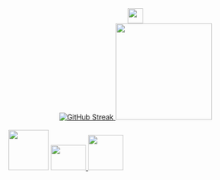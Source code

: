
  <div align="center">
     <img height="30em" src="https://komarev.com/ghpvc/?username=flitzso-github-username&color=blue" />
  </div>
<div align="center">
  <a href="https://github.com/flitzso">
  <img src="https://github-readme-stats.vercel.app/api?username=flitzso&show_icons=true&theme=dark" alt="GitHub Streak" />
  <img height="191em" src="https://github-readme-stats.vercel.app/api/top-langs/?username=flitzso&layout=compact&langs_count=10&theme=dark"/>
  </div>
  <br />

   <!--PHP-->
   <a href="https://github.com/flitzso?tab=repositories&q=&type=&language=php&sort=" >
   <img width="80" height="80" src="https://github.com/flitzso/flitzso/assets/106411702/a77e66d2-7629-4b34-bb40-44526620a32f/"></a>

  <!--Go-->
  <a href="https://github.com/flitzso?tab=repositories&q=&type=&language=go&sort=" >
  <img width="70" height="50" src="https://github.com/flitzso/flitzso/assets/106411702/6f6ab9ec-6f98-45b0-9e1d-d47e8865be2d/">

  <!--AWS-->
  <a href="https://github.com/flitzso/aws-ec2" >
  <img width="70" height="70" src="https://github.com/flitzso/flitzso/assets/106411702/74c354c7-c2df-4b58-bb69-60eed8a9535e">
</div>


